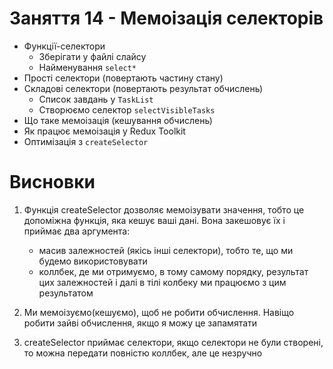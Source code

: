 # Заняття 14 - Мемоізація селекторів

- Функції-селектори
  - Зберігати у файлі слайсу
  - Найменування `select*`
- Прості селектори (повертають частину стану)
- Складові селектори (повертають результат обчислень)
  - Список завдань у `TaskList`
  - Створюємо селектор `selectVisibleTasks`
- Що таке мемоізація (кешування обчислень)
- Як працює мемоізація у Redux Toolkit
- Оптимізація з `createSelector`

# Висновки

1. Функція createSelector дозволяє мемоізувати значення, тобто
   це допоміжна функція, яка кешує ваші дані. Вона закешовує їх
   і приймає два аргумента:

   - масив залежностей (якісь інші селектори), тобто те, що ми
     будемо використовувати
   - коллбек, де ми отримуємо, в тому самому порядку, результат
     цих залежностей і далі в тілі колбеку ми працюємо з цим
     результатом

2. Ми мемоізуємо(кешуємо), щоб не робити обчислення. Навіщо робити
   зайві обчислення, якщо я можу це запамятати

3. createSelector приймає селектори, якщо селектори не були створені,
   то можна передати повністю коллбек, але це незручно

<!--
- бібліотека daisyui має готові компонети для використання
- бібліотека datepicker має готовий компонент календаря  -->
